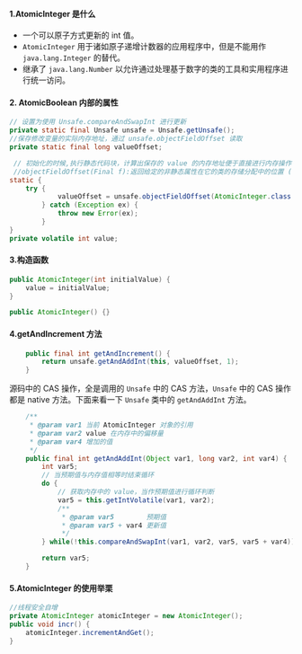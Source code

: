#### 1.AtomicInteger 是什么

- 一个可以原子方式更新的 int 值。
- `AtomicInteger` 用于诸如原子递增计数器的应用程序中，但是不能用作 `java.lang.Integer` 的替代。
- 继承了 `java.lang.Number` 以允许通过处理基于数字的类的工具和实用程序进行统一访问。

#### 2. AtomicBoolean 内部的属性

``` java
// 设置为使用 Unsafe.compareAndSwapInt 进行更新
private static final Unsafe unsafe = Unsafe.getUnsafe();
//保存修改变量的实际内存地址，通过 unsafe.objectFieldOffset 读取
private static final long valueOffset;

 // 初始化的时候,执行静态代码块，计算出保存的 value 的内存地址便于直接进行内存操作
 //objectFieldOffset(Final f):返回给定的非静态属性在它的类的存储分配中的位置 (偏移地址)。
static {
    try { 
            valueOffset = unsafe.objectFieldOffset(AtomicInteger.class.getDeclaredField("value"));  
        } catch (Exception ex) {
            throw new Error(ex);
        }
}
private volatile int value;
```
#### 3.构造函数

``` java
public AtomicInteger(int initialValue) { 
    value = initialValue;
}

public AtomicInteger() {}
```

#### 4.getAndIncrement 方法

``` java
    public final int getAndIncrement() {
        return unsafe.getAndAddInt(this, valueOffset, 1);
    }
```
源码中的 CAS 操作，全是调用的 `Unsafe` 中的 CAS 方法，`Unsafe` 中的 CAS 操作都是 native 方法。下面来看一下 `Unsafe` 类中的 `getAndAddInt` 方法。

``` java
    /**
     * @param var1 当前 AtomicInteger 对象的引用
     * @param var2 value 在内存中的偏移量
     * @param var4 增加的值
     */
    public final int getAndAddInt(Object var1, long var2, int var4) {
        int var5;
        // 当预期值与内存值相等时结束循环
        do {
            // 获取内存中的 value，当作预期值进行循环判断
            var5 = this.getIntVolatile(var1, var2);
            /**
             * @param var5        预期值
             * @param var5 + var4 更新值
             */
        } while(!this.compareAndSwapInt(var1, var2, var5, var5 + var4));

        return var5;
    }
```

#### 5.AtomicInteger 的使用举栗

``` java
//线程安全自增
private AtomicInteger atomicInteger = new AtomicInteger();
public void incr() {
    atomicInteger.incrementAndGet();
}
```
